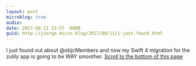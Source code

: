 ```yaml
---
layout: post
microblog: true
audio: 
date: 2017-08-11 13:57 -0800
guid: http://jsorge.micro.blog/2017/08/11/i-just-found.html
---
```

I just found out about @objcMembers and now my Swift 4 migration for the zulily app is going to be WAY smoother. [Scroll to the bottom of this page](http://evgenii.com/blog/disabling-swift3-objc-inference-in-xcode9/)
